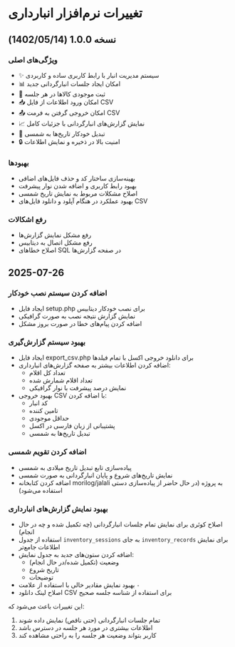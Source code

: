 # تغییرات نرم‌افزار انبارداری

## نسخه 1.0.0 (1402/05/14)

### ویژگی‌های اصلی
- ✨ سیستم مدیریت انبار با رابط کاربری ساده و کاربردی
- 📊 امکان ایجاد جلسات انبارگردانی جدید
- 📝 ثبت موجودی کالاها در هر جلسه
- 📥 امکان ورود اطلاعات از فایل CSV
- 📤 امکان خروجی گرفتن به فرمت CSV
- 📈 نمایش گزارش‌های انبارگردانی با جزئیات کامل
- 🔄 تبدیل خودکار تاریخ‌ها به شمسی
- 🔒 امنیت بالا در ذخیره و نمایش اطلاعات

### بهبودها
- بهینه‌سازی ساختار کد و حذف فایل‌های اضافی
- بهبود رابط کاربری و اضافه شدن نوار پیشرفت
- اصلاح مشکلات مربوط به نمایش تاریخ شمسی
- بهبود عملکرد در هنگام آپلود و دانلود فایل‌های CSV

### رفع اشکالات
- رفع مشکل نمایش گزارش‌ها
- رفع مشکل اتصال به دیتابیس
- اصلاح خطاهای SQL در صفحه گزارش‌ها

## 2025-07-26

### اضافه کردن سیستم نصب خودکار
- ایجاد فایل setup.php برای نصب خودکار دیتابیس
- نمایش گزارش نتیجه نصب به صورت گرافیکی
- اضافه کردن پیام‌های خطا در صورت بروز مشکل

### بهبود سیستم گزارش‌گیری
- ایجاد فایل export_csv.php برای دانلود خروجی اکسل با تمام فیلدها
- اضافه کردن اطلاعات بیشتر به صفحه گزارش‌های انبارداری:
  - تعداد کل اقلام
  - تعداد اقلام شمارش شده
  - نمایش درصد پیشرفت با نوار گرافیکی
- بهبود خروجی CSV با اضافه کردن:
  - کد انبار
  - تامین کننده
  - حداقل موجودی
  - پشتیبانی از زبان فارسی در اکسل
  - تبدیل تاریخ‌ها به شمسی

### اضافه کردن تقویم شمسی
- پیاده‌سازی تابع تبدیل تاریخ میلادی به شمسی
- نمایش تاریخ‌های شروع و پایان انبارگردانی به صورت شمسی
- اضافه کردن کتابخانه morilog/jalali به پروژه (در حال حاضر از پیاده‌سازی دستی استفاده می‌شود)

### بهبود نمایش گزارش‌های انبارداری

- اصلاح کوئری برای نمایش تمام جلسات انبارگردانی (چه تکمیل شده و چه در حال انجام)
- استفاده از جدول `inventory_sessions` به جای `inventory_records` برای نمایش اطلاعات جامع‌تر
- اضافه کردن ستون‌های جدید به جدول نمایش:
  - وضعیت (تکمیل شده/در حال انجام)
  - تاریخ شروع
  - توضیحات
- بهبود نمایش مقادیر خالی با استفاده از علامت `-`
- اصلاح لینک دانلود CSV برای استفاده از شناسه جلسه صحیح

این تغییرات باعث می‌شود که:
1. تمام جلسات انبارگردانی (حتی ناقص) نمایش داده شوند
2. اطلاعات بیشتری در مورد هر جلسه در دسترس باشد
3. کاربر بتواند وضعیت هر جلسه را به راحتی مشاهده کند
